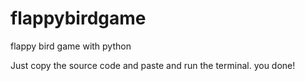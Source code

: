 # flappybirdgame
flappy bird game with python

Just copy the source code and paste and run the terminal.
you done!
